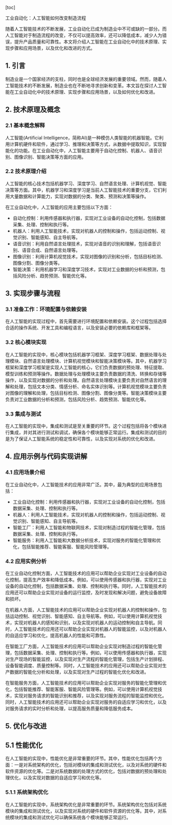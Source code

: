
[toc]                    
                
                
工业自动化：人工智能如何改变制造流程

随着人工智能技术的不断发展，工业自动化已成为制造业中不可或缺的一部分。而人工智能对于制造流程的改变，不仅可以提高效率，还可以降低成本，减少人为错误，提升产品质量和可靠性。本文将介绍人工智能在工业自动化中的技术原理、实现步骤和应用场景，以及优化和改进的方式。

## 1. 引言

制造业是一个国家经济的支柱，同时也是全球经济发展的重要领域。然而，随着人工智能技术的不断发展，制造业也在不断地寻求创新和变革。本文旨在探讨人工智能在工业自动化中的技术原理、实现步骤和应用场景，以及如何优化和改进。

## 2. 技术原理及概念

### 2.1 基本概念解释

人工智能(Artificial Intelligence，简称AI)是一种模仿人类智能的机器智能。它利用计算机硬件和软件，通过学习、推理和决策等方式，从数据中提取知识，实现智能化的功能。在工业自动化中，人工智能主要用于自动化控制、机器人、语音识别、图像识别、智能决策等方面的应用。

### 2.2 技术原理介绍

人工智能的核心技术包括机器学习、深度学习、自然语言处理、计算机视觉、智能决策等方面。其中，机器学习和深度学习是当前人工智能技术的重要分支，它们利用大量数据和计算能力，实现对数据的分类、聚类、预测和决策等操作。

在工业自动化中，人工智能的应用主要包括以下方面：

- 自动化控制：利用传感器和执行器，实现对工业设备的自动化控制，包括数据采集、处理、控制和执行等。
- 机器人：利用人工智能技术，实现对机器人的控制和操作，包括运动控制、视觉识别、智能感知、自主导航等。
- 语音识别：利用自然语言处理技术，实现对语音的识别和理解，包括语音识别、语音合成、自然语言处理等。
- 图像识别：利用计算机视觉技术，实现对图像的识别和分析，包括目标检测、图像分割、图像分类等。
- 智能决策：利用机器学习和深度学习技术，实现对工业数据的分析和预测，包括风险分析、趋势预测、智能优化等。

## 3. 实现步骤与流程

### 3.1 准备工作：环境配置与依赖安装

在人工智能的实现过程中，首先需要进行环境配置和依赖安装。这个过程包括选择合适的操作系统、开发工具和编程语言，以及安装必要的依赖库和框架等。

### 3.2 核心模块实现

在人工智能的实现中，核心模块包括机器学习框架、深度学习框架、数据处理与处理模块、自然语言处理模块、计算机视觉模块和智能决策模块等。其中，机器学习框架和深度学习框架是实现人工智能的核心，它们负责数据的预处理、特征提取、模型训练和预测等操作。数据处理与处理模块主要负责数据的清洗、转换和存储等操作，以及实现对数据的分析和处理。自然语言处理模块主要负责对自然语言的理解和处理，包括文本分类、情感分析、命名实体识别等。计算机视觉模块主要负责对图像的理解和处理，包括目标检测、图像分割、图像分类等。智能决策模块主要负责对工业数据的分析和预测，包括风险分析、趋势预测、智能优化等。

### 3.3 集成与测试

在人工智能的实现中，集成和测试是至关重要的环节。这个过程包括将各个模块进行集成，并对其进行测试和调试，确保各个模块能够正常运行。集成和测试的目的是为了保证人工智能系统的稳定性和可靠性，以及实现对系统的优化和改进。

## 4. 应用示例与代码实现讲解

### 4.1 应用场景介绍

在工业自动化中，人工智能技术的应用非常广泛。其中，最为典型的应用场景包括：

- 工业自动化控制：利用传感器和执行器，实现对工业设备的自动化控制，包括数据采集、处理、控制和执行等。
- 机器人：利用人工智能技术，实现对机器人的控制和操作，包括运动控制、视觉识别、智能感知、自主导航等。
- 智能工厂：利用人工智能和物联网技术，实现对制造过程的智能化管理，包括数据采集、处理、控制和执行等。
- 智能服务：利用人工智能和大数据分析技术，实现对服务的智能化管理和优化，包括智能推荐、智能客服、智能风险管理等。

### 4.2 应用实例分析

在工业自动化控制方面，人工智能技术的应用可以帮助企业实现对工业设备的自动化控制，提高生产效率和降低成本。例如，可以使用传感器和执行器，实现对工业设备的自动化控制，包括数据采集、处理、控制和执行等。同时，人工智能技术的应用还可以帮助企业实现对设备的运行监控，及时发现和解决问题，避免设备故障和损坏。

在机器人方面，人工智能技术的应用可以帮助企业实现对机器人的控制和操作，包括运动控制、视觉识别、智能感知、自主导航等。例如，可以使用计算机视觉技术，实现对机器人的感知和识别，以及实现对机器人的运动控制和自主导航。同时，人工智能技术的应用还可以帮助企业实现对机器人的智能监控，以及对机器人的自适应学习和优化，提高机器人的性能和可靠性。

在智能工厂方面，人工智能技术的应用可以帮助企业实现对制造过程的智能化管理，包括数据采集、处理、控制和执行等。例如，可以使用传感器和执行器，实现对生产现场的智能监控，以及实现对生产流程的智能化管理，包括生产计划排程、设备智能调度、质量控制等。同时，人工智能技术的应用还可以帮助企业实现对生产数据的智能化分析和处理，以及实现对生产过程的智能化优化和改进。

在智能服务方面，人工智能技术的应用可以帮助企业实现对服务的智能化管理和优化，包括智能推荐、智能客服、智能风险管理等。例如，可以使用计算机视觉技术，实现对服务请求的智能识别和推荐，以及实现对服务流程的智能监控和优化。同时，人工智能技术的应用还可以帮助企业实现对服务的自适应学习和优化，以及对服务请求的实时分析和处理，以提高服务质量和降低服务成本。

## 5. 优化与改进

## 5.1 性能优化

在人工智能的实现中，性能优化是非常重要的环节。其中，性能优化包括两个方面：一是对系统架构的优化，包括对模块的集成和测试优化，以及对系统的硬件和软件资源的优化等。二是对系统数据的处理方式的优化，包括对数据的预处理和处理优化，以及实现对数据的自适应学习和优化等。

### 5.1.1 系统架构优化

在人工智能的实现中，系统架构优化是非常重要的环节。系统架构优化包括对系统模块的集成和测试优化，以及实现对系统的硬件和软件资源的优化等。其中，对系统模块的集成和测试优化可以确保系统各个模块能够正常运行。

